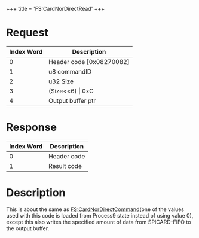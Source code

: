 +++
title = 'FS:CardNorDirectRead'
+++

# Request

| Index Word | Description                |
|------------|----------------------------|
| 0          | Header code \[0x08270082\] |
| 1          | u8 commandID               |
| 2          | u32 Size                   |
| 3          | (Size\<\<6) \| 0xC         |
| 4          | Output buffer ptr          |

# Response

| Index Word | Description |
|------------|-------------|
| 0          | Header code |
| 1          | Result code |

# Description

This is about the same as
[FS:CardNorDirectCommand](FS:CardNorDirectCommand "wikilink")(one of the
values used with this code is loaded from Process9 state instead of
using value 0), except this also writes the specified amount of data
from SPICARD-FIFO to the output buffer.